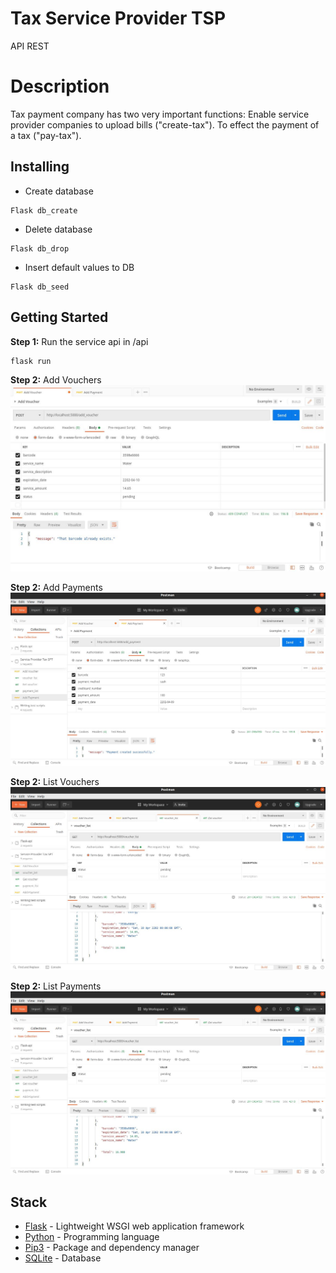 # Tax Service Provider  TSP
API REST 

# Description
Tax payment company has two very important functions:
Enable service provider companies to upload bills ("create-tax"). To effect the payment of a tax ("pay-tax").


## Installing
* Create database
```
Flask db_create
```

* Delete database
```
Flask db_drop
```

* Insert default values to DB
```
Flask db_seed
```
## Getting Started

**Step 1:** Run the service api in /api
```
flask run
```

**Step 2:** Add Vouchers
![alt text](./img/add_voucher.JPG "Voucher")

**Step 2:** Add Payments
![alt text](./img/add_payment.JPG "Payment")


**Step 2:** List Vouchers
![alt text](./img/vouchers_list.JPG "List")

**Step 2:** List Payments
![alt text](./img/payment_list.JPG "List")


## Stack
* [Flask](https://flask.palletsprojects.com/en/1.1.x/quickstart/) - Lightweight WSGI web application framework
* [Python](https://www.python.org/) - Programming language
* [Pip3](https://pip.pypa.io/en/stable/) - Package and dependency manager
* [SQLite](https://www.sqlite.org) - Database